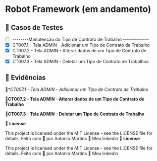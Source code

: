 # Robot Framework (em andamento)

## 🔖 Casos de Testes
- [ ] --------Manutenção do Tipo de Contrato de Trabalho -------------
- [X] CT007.1 - Tela ADMIN - Adicionar um Tipo de Contrato de Trabalho
- [X] CT007.2 - Tela ADMIN - Alterar dados de um Tipo de Contrato de Trabalho
- [X] CT007.3 - Tela ADMIN - Deletar um Tipo de Contrato de Trabalhoa

## 🚀 Evidências
🚀**CT007.1 - Tela ADMIN - Adicionar um Tipo de Contrato de Trabalho*

🚀**CT007.2 - Tela ADMIN - Alterar dados de um Tipo de Contrato de Trabalho**

🚀**CT007.3 - Tela ADMIN -  Deletar um Tipo de Contrato de Trabalho**

📝 **License**

This project is licensed under the MIT License - see the LICENSE file for details.
Feito com 💜  por Antonio Martins 👋   Meu linkedin
📝 **License**

This project is licensed under the MIT License - see the LICENSE file for details.
Feito com 💜  por Antonio Martins 👋   Meu linkedin


